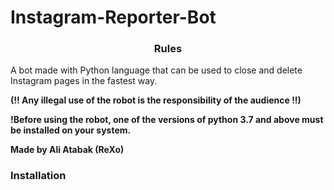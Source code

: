 # Instagram-Reporter-Bot
<h3><p align="center">Rules</p></h3>

A bot made with Python language that can be used to close and delete Instagram pages in the fastest way.

<b>(!! Any illegal use of the robot is the responsibility of the audience !!)<b>

!Before using the robot, one of the versions of <b>python 3.7 <b>and above must be installed on your system.

<b>Made by Ali Atabak (ReXo)<b>


### Installation

